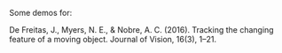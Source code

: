Some demos for:

De Freitas, J., Myers, N. E., & Nobre, A. C. (2016). Tracking the changing feature of a moving object.  Journal of Vision, 16(3), 1–21. 

​